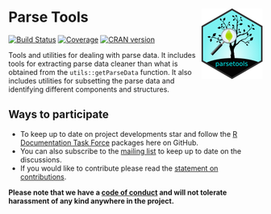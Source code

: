 # Parse Tools <img src="man/figures/logo.png" align="right" height=140/>
[![Build Status](https://travis-ci.org/RDocTaskForce/parsetools.svg?branch=master)](https://travis-ci.org/RDocTaskForce/parsetools)
[![Coverage](https://codecov.io/github/RDocTaskForce/parsetools/coverage.svg?branch=master)](https://codecov.io/github/RDocTaskForce/parsetools?branch=master)
[![CRAN version](http://www.r-pkg.org/badges/version/parsetools)](https://cran.r-project.org/package=parsetools)

Tools and utilities for dealing with parse data.  It includes tools for 
extracting parse data cleaner than what is obtained from the 
`utils::getParseData` function.  It also includes utilities for 
subsetting the parse data and identifying different components and 
structures.

## Ways to participate ##

* To keep up to date on project developments star and follow the 
  [R Documentation Task Force](https://github.com/RDocTaskForce)
  packages here on GitHub.
* You can also subscribe to the [mailing list](https://lists.r-consortium.org/mailman/listinfo/rconsortium-wg-dtf)
  to keep up to date on the discussions.
* If you would like to contribute please read the [statement on contributions](CONTRIB.md).

**Please note that we have a [code of conduct](CONDUCT.md) and will not tolerate harassment of any kind anywhere in the project.**

